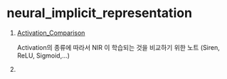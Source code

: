 # neural_implicit_representation


1. [Activation_Comparison](activation_comparison/)

    Activation의 종류에 따라서 NIR 이 학습되는 것을 비교하기 위한 노트 (Siren, ReLU, Sigmoid,...)

2. 